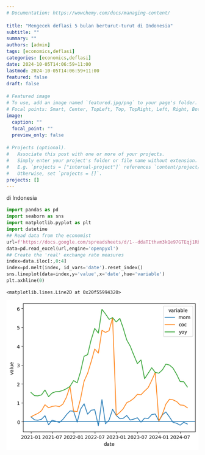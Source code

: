 ```yaml
---
# Documentation: https://wowchemy.com/docs/managing-content/

title: "Mengecek deflasi 5 bulan berturut-turut di Indonesia"
subtitle: ""
summary: ""
authors: [admin]
tags: [economics,deflasi]
categories: [economics,deflasi]
date: 2024-10-05T14:06:59+11:00
lastmod: 2024-10-05T14:06:59+11:00
featured: false
draft: false

# Featured image
# To use, add an image named `featured.jpg/png` to your page's folder.
# Focal points: Smart, Center, TopLeft, Top, TopRight, Left, Right, BottomLeft, Bottom, BottomRight.
image:
  caption: ""
  focal_point: ""
  preview_only: false

# Projects (optional).
#   Associate this post with one or more of your projects.
#   Simply enter your project's folder or file name without extension.
#   E.g. `projects = ["internal-project"]` references `content/project/deep-learning/index.md`.
#   Otherwise, set `projects = []`.
projects: []
---
```


di Indonesia


```python
import pandas as pd
import seaborn as sns
import matplotlib.pyplot as plt
import datetime
## Read data from the economist
url=f'https://docs.google.com/spreadsheets/d/1--ddaTIthvm3kQe97GTEqj1Rb1km0fwI/export?gid=1542512999#gid=1542512999&format=xlsx'
data=pd.read_excel(url,engine='openpyxl')
## Create the 'real' exchange rate measures
index=data.iloc[:,0:4]
index=pd.melt(index, id_vars='date').reset_index()
sns.lineplot(data=index,y='value',x='date',hue='variable')
plt.axhline(0)

```




    <matplotlib.lines.Line2D at 0x20f55994320>




    
![png](./index_1_1.png)
    

